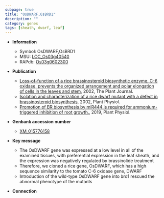 ```yaml
---
subpage: true
title: "OsDWARF,OsBRD1"
description: ""
category: genes
tags: [sheath, dwarf, leaf]
---
```


* **Information**  
    + Symbol: OsDWARF,OsBRD1  
    + MSU: [LOC_Os03g40540](http://rice.plantbiology.msu.edu/cgi-bin/ORF_infopage.cgi?orf=LOC_Os03g40540)  
    + RAPdb: [Os03g0602300](http://rapdb.dna.affrc.go.jp/viewer/gbrowse_details/irgsp1?name=Os03g0602300)  

* **Publication**  
    + [Loss-of-function of a rice brassinosteroid biosynthetic enzyme, C-6 oxidase, prevents the organized arrangement and polar elongation of cells in the leaves and stem](http://www.ncbi.nlm.nih.gov/pubmed?term=Loss-of-function+of+a+rice+brassinosteroid+biosynthetic+enzyme,+C-6+oxidase,+prevents+the+organized+arrangement+and+polar+elongation+of+cells+in+the+leaves+and+stem%5BTitle%5D), 2002, The Plant Journal.
    + [Isolation and characterization of a rice dwarf mutant with a defect in brassinosteroid biosynthesis](http://www.ncbi.nlm.nih.gov/pubmed?term=Isolation+and+characterization+of+a+rice+dwarf+mutant+with+a+defect+in+brassinosteroid+biosynthesis%5BTitle%5D), 2002, Plant Physiol.
    + [Promotion of BR biosynthesis by miR444 is required for ammonium-triggered inhibition of root growth.](http://www.ncbi.nlm.nih.gov/pubmed?term=Promotion+of+BR+biosynthesis+by+miR444+is+required+for+ammonium-triggered+inhibition+of+root+growth.%5BTitle%5D), 2019, Plant Physiol.

* **Genbank accession number**  
    + [XM_015776158](http://www.ncbi.nlm.nih.gov/nuccore/XM_015776158)

* **Key message**  
    + The OsDWARF gene was expressed at a low level in all of the examined tissues, with preferential expression in the leaf sheath, and the expression was negatively regulated by brassinolide treatment
    + Therefore, we cloned a rice gene, OsDWARF, which has a high sequence similarity to the tomato C-6 oxidase gene, DWARF
    + Introduction of the wild-type OsDWARF gene into brd1 rescued the abnormal phenotype of the mutants

* **Connection**  




